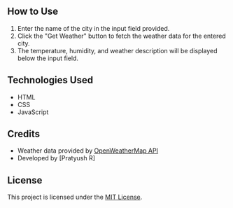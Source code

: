 ## How to Use
1. Enter the name of the city in the input field provided.
2. Click the "Get Weather" button to fetch the weather data for the entered city.
3. The temperature, humidity, and weather description will be displayed below the input field.

## Technologies Used
- HTML
- CSS
- JavaScript

## Credits
- Weather data provided by [OpenWeatherMap API](https://openweathermap.org/)
- Developed by [Pratyush R]

## License
This project is licensed under the [MIT License](LICENSE).
